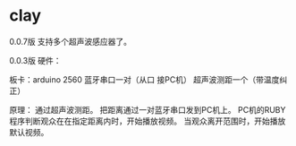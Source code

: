 clay
====

0.0.7版
支持多个超声波感应器了。





0.0.3版
硬件：

  板卡：arduino 2560
  蓝牙串口一对（从口 接PC机）
  超声波测距一个（带温度纠正）


原理：
  通过超声波测距。
  把距离通过一对蓝牙串口发到PC机上。
  PC机的RUBY程序判断观众在在指定距离内时，开始播放视频。
  当观众离开范围时，开始播放默认视频。



